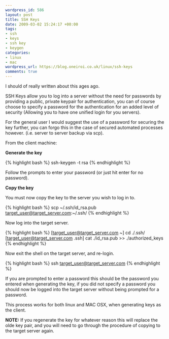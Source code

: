 ```yaml
--- 
wordpress_id: 586
layout: post
title: SSH Keys
date: 2009-03-02 15:24:17 +00:00
tags: 
- ssh
- keys
- ssh key
- keygen
categories: 
- linux
- mac
wordpress_url: https://blog.oneiroi.co.uk/linux/ssh-keys
comments: true
---
```

I should of really written about this ages ago.

SSH Keys allow you to log into a server without the need for passwords by providing a public, private keypair for authentication, you can of course choose to specify a password for the authentication for an added level of security (Allowing you to have one unified login for you servers).

For the general user I would suggest the use of a password for securing the key further, you can forgo this in the case of secured automated processes however. (i.e. server to server backup via scp).


From the client machine:

<strong>Generate the key</strong>

{% highlight bash %}
ssh-keygen -t rsa
{% endhighlight %}

Follow the prompts to enter your password (or just hit enter for no password).

<strong>Copy the key</strong>

You must now copy the key to the server you wish to log in to.

{% highlight bash %}
scp ~/.ssh/id_rsa.pub target_user@target_server.com:~/.ssh/
{% endhighlight %}

Now log into the target server.

{% highlight bash %}
[target_user@target_server.com ~] cd ./.ssh/
[target_user@target_server.com .ssh] cat ./id_rsa.pub >> ./authorized_keys
{% endhighlight %}

Now exit the shell on the target server, and re-login.

{% highlight bash %}
ssh target_user@target_server.com
{% endhighlight %}

If you are prompted to enter a password this should be the password you entered when generating the key, if you did not specify a password you should now be logged into the target server without being prompted for a password.

This process works for both linux and MAC OSX, when generating keys as the client.

<strong>NOTE:</strong> If you regenerate the key for whatever reason this will replace the olde key pair, and you will need to go through the procedure of copying to the target server again.
